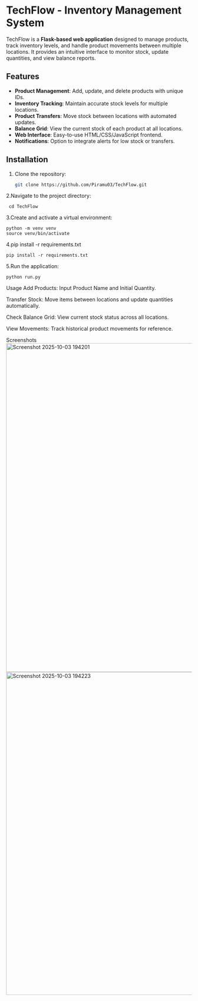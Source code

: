 # TechFlow - Inventory Management System

TechFlow is a **Flask-based web application** designed to manage products, track inventory levels, and handle product movements between multiple locations. It provides an intuitive interface to monitor stock, update quantities, and view balance reports.

## Features

- **Product Management**: Add, update, and delete products with unique IDs.
- **Inventory Tracking**: Maintain accurate stock levels for multiple locations.
- **Product Transfers**: Move stock between locations with automated updates.
- **Balance Grid**: View the current stock of each product at all locations.
- **Web Interface**: Easy-to-use HTML/CSS/JavaScript frontend.
- **Notifications**: Option to integrate alerts for low stock or transfers.

## Installation

1. Clone the repository:
   ```bash
   git clone https://github.com/Piramu03/TechFlow.git
   
2.Navigate to the project directory:
     
     cd TechFlow
3.Create and activate a virtual environment:

    python -m venv venv
    source venv/bin/activate  
4.pip install -r requirements.txt
   
    pip install -r requirements.txt
5.Run the application:
   
    python run.py
Usage
Add Products: Input Product Name and Initial Quantity.

Transfer Stock: Move items between locations and update quantities automatically.

Check Balance Grid: View current stock status across all locations.

View Movements: Track historical product movements for reference.

Screenshots
<img width="1806" height="891" alt="Screenshot 2025-10-03 194201" src="https://github.com/user-attachments/assets/eeb480c7-6c32-4ead-9eeb-875dfaf0d374" />
<img width="1803" height="875" alt="Screenshot 2025-10-03 194223" src="https://github.com/user-attachments/assets/19903d6c-a886-48eb-9acc-74416daf1768" />
